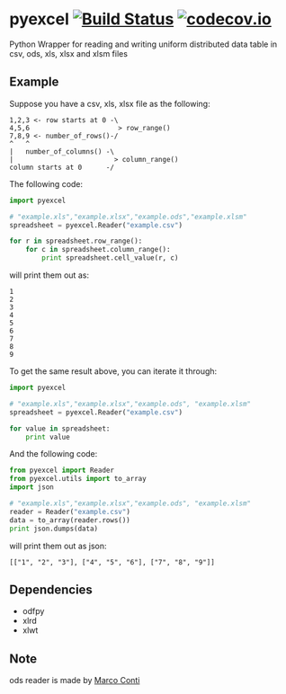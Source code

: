 # pyexcel [![Build Status](https://api.travis-ci.org/chfw/pyexcel.png)](http://travis-ci.org/chfw/pyexcel) [![codecov.io](https://codecov.io/github/chfw/pyexcel/coverage.png)](https://codecov.io/github/chfw/pyexcel)

Python Wrapper for reading and writing uniform distributed data table in csv, ods, xls, xlsx and xlsm files


## Example

Suppose you have a csv, xls, xlsx file as the following:

```
1,2,3 <- row starts at 0 -\
4,5,6                      > row_range()
7,8,9 <- number_of_rows()-/
^   ^
|   number_of_columns() -\
|                         > column_range()
column starts at 0      -/
```

The following code:

```python
import pyexcel

# "example.xls","example.xlsx","example.ods","example.xlsm"
spreadsheet = pyexcel.Reader("example.csv") 

for r in spreadsheet.row_range():
    for c in spreadsheet.column_range():
        print spreadsheet.cell_value(r, c)
```

will print them out as:

```
1
2
3
4
5
6
7
8
9
```

To get the same result above, you can iterate it through:

```python
import pyexcel

# "example.xls","example.xlsx","example.ods", "example.xlsm"
spreadsheet = pyexcel.Reader("example.csv") 

for value in spreadsheet:
    print value
```

And the following code:

```python
from pyexcel import Reader
from pyexcel.utils import to_array
import json

# "example.xls","example.xlsx","example.ods", "example.xlsm"
reader = Reader("example.csv")
data = to_array(reader.rows())
print json.dumps(data)
```

will print them out as json:

```
[["1", "2", "3"], ["4", "5", "6"], ["7", "8", "9"]]
```

## Dependencies

* odfpy
* xlrd
* xlwt

## Note

ods reader is made by [Marco Conti](https://github.com/marcoconti83/read-ods-with-odfpy)